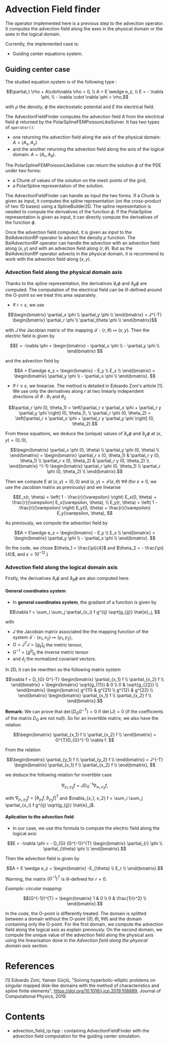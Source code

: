 # Advection Field finder


The operator implemented here is a previous step to the advection operator. 
It computes the advection field along the axes in the physical domain or the axes in the logical domain.

Currently, the implemented case is:
* Guiding center equations system.


## Guiding center case

The studied equation system is of the following type : 
```math
\partial_t \rho + A\cdot\nabla \rho = 0, \\
A = E \wedge e_z, \\
E = - \nabla  \phi, \\
- \nabla \cdot \nabla \phi = \rho,
```

with $`\rho`$ the density, $`\phi`$ the electrostatic potential and $`E`$ the electrical field. 

The AdvectionFieldFinder computes the advection field $`A`$ from the electrical field $`\phi`$ returned by the PolarSplineFEMPoissonLikeSolver. 
It has two types of `operator()`: 
* one returning the advection field along the axis of the physical domain: $`A = (A_x, A_y)`$
* and the another returning the advection field along the axis of the logical domain: $`A = (A_r, A_\theta)`$. 

The PolarSplineFEMPoissonLikeSolver can return the solution $`\phi`$ of the PDE under two forms:
* a Chunk of values of the solution on the mesh points of the grid; 
* a PolarSpline representation of the solution. 

The AdvectionFieldFinder can handle as input the two forms. 
If a Chunk is given as input, it computes the spline representation (on the cross-product of two 1D bases) using a SplineBuilder2D. 
The spline representation is needed to compute the derivatives of the function $`\phi`$. 
If the PolarSpline representation is given as input, it can directly compute the derivatives of the function $`\phi`$. 

Once the advection field computed, it is given as input to the BslAdvectionRP operator to advect the density $`\rho`$ function. 
The BslAdvectionRP operator can handle the advection with an advection field along $`(x,y)`$ and with an advection field along $`(r,\theta)`$. 
But as the BslAdvectionRP operator advects in the physical domain, it is recommend to work with the advection field along $`(x,y)`$.


### Advection field along the physical domain axis 

Thanks to the spline representation, the derivatives $`\partial_r \phi`$ and $`\partial_\theta \phi`$ are computed. 
The computation of the electrical field can be ill-defined around the O-point so we treat this area separately. 

* If $`r > \varepsilon`$, we use 
```math
\begin{bmatrix}
    \partial_x \phi \\
    \partial_y \phi \\
\end{bmatrix} 
= 
J^{-T}
\begin{bmatrix}
    \partial_r \phi \\
    \partial_\theta \phi \\
\end{bmatrix}
```

with $`J`$  the Jacobian matrix of the mapping $`\mathcal{F}: (r,\theta)\mapsto(x,y)`$. Then the electric field is given by 
```math
E = -\nabla \phi
= 
\begin{bmatrix}
    - \partial_x \phi \\
    - \partial_y \phi \\
\end{bmatrix} 
```

and the advection field by 
```math
A = E\wedge e_z 
= 
\begin{bmatrix}
    - E_y  \\
    E_x  \\
\end{bmatrix} 
= 
\begin{bmatrix}
    \partial_y \phi \\
    - \partial_x \phi \\
\end{bmatrix}. 
```

* If $`r \leq \varepsilon`$, we linearise. The method is detailed in Edoardo Zoni's article [1]. We use only the derivatives along $`r`$ at two  linearly independent directions of $`\theta`$ : $`\theta_1`$ and $`\theta_2`$
```math
\partial_r \phi (0, \theta_1) = \left[\partial_r x  \partial_x \phi + \partial_r y  \partial_y \phi \right] (0, \theta_1), \\
\partial_r \phi (0, \theta_2) = \left[\partial_r x  \partial_x \phi + \partial_r y  \partial_y \phi \right] (0, \theta_2).
```

From these equations, we deduce the (unique) values of $`\partial_x\phi`$ and $`\partial_y\phi`$ at $`(x,y) = (0,0)`$,

```math
\begin{bmatrix}
    \partial_x \phi (0, \theta) \\
    \partial_y \phi (0, \theta) \\
\end{bmatrix}
 = 
 \begin{bmatrix}
    \partial_r x (0, \theta_1)  & \partial_r y (0, \theta_1) \\
    \partial_r x (0, \theta_2)  & \partial_r y (0, \theta_2) \\
\end{bmatrix} ^{-1}
\begin{bmatrix}
    \partial_r \phi (0, \theta_1)  \\
   \partial_r \phi (0, \theta_2) \\
\end{bmatrix}.
```

Then we compute $`E`$ at $`(x,y) = (0,0)`$ and $`(x,y) = \mathcal{F}(\varepsilon,\theta)`$ $`\forall \theta`$ (for $`\varepsilon\neq 0`$, we use the Jacobian matrix as previously) and we linearise

```math
E_x(r, \theta) = \left( 1 - \frac{r}{\varepsilon} \right)  E_x(0, \theta) + \frac{r}{\varepsilon} E_x(\varepsilon, \theta), \\
E_y(r, \theta) = \left( 1 - \frac{r}{\varepsilon} \right)  E_y(0, \theta) + \frac{r}{\varepsilon} E_y(\varepsilon, \theta), 
```

As previously, we compute the advection field by 
```math
A = E\wedge e_z 
= 
\begin{bmatrix}
    - E_y  \\
    E_x  \\
\end{bmatrix} 
= 
\begin{bmatrix}
    \partial_y \phi \\
    - \partial_x \phi \\
\end{bmatrix}. 
```

(In the code, we chose $`\theta_1 = \frac{\pi}{4}`$ and $`\theta_2  = - \frac{\pi}{4}`$, and $\varepsilon = 10^{-12}$.)


### Advection field along the logical domain axis

Firstly, the derivatives $`\partial_r \phi`$ and $`\partial_\theta \phi`$ are also computed here. 

#### General coordinates system 
* In **general coordinates system**, the gradiant of a function is given by 

```math
\nabla f = \sum_i \sum_j \partial_{x_i} f g^{ij} \sqrt{g_{jj}} \hat{e}_j, 
```

with 
* $`J`$ the Jacobian matrix associated the the mapping function of the system $`\mathcal{F}:(x_1, x_2)\mapsto(y_1,y_2)`$, 
* $`G = J^T J = [g_{ij}]_{ij}`$ the metric tensor, 
* $`G^{-1} = [g^{ij}]_{ij}`$ the inverse metric tensor 
* and $`\hat{e}_j`$ the normalized covariant vectors. 

In 2D, it can be rewritten as the following matrix system 
```math
\nabla f = 
D_{G} G^{-T}
\begin{bmatrix}
    \partial_{x_1} f \\
    \partial_{x_2} f \\
\end{bmatrix}
= 
\begin{bmatrix}
    \sqrt{g_{11}} & 0 \\
    0 & \sqrt{g_{22}} \\
\end{bmatrix}
\begin{bmatrix}
    g^{11} & g^{21} \\
    g^{12} & g^{22} \\
\end{bmatrix}
\begin{bmatrix}
    \partial_{x_1} f \\
    \partial_{x_2} f \\
\end{bmatrix}.
```

**Remark:** We can prove that $`\det(D_{G} G^{-T}) = 0`$ if $`\det(J) = 0`$ (if the coefficients of the matrix $`D_G`$ are not null).
So for an invertible matrix, we also have the relation 
```math
\begin{bmatrix}
    \partial_{x_1} f \\
    \partial_{x_2} f \\
\end{bmatrix}
= 
G^{T}D_{G}^{-1} \nabla f. 
```

From the relation 
```math
\begin{bmatrix}
    \partial_{y_1} f \\
    \partial_{y_2} f \\
\end{bmatrix}
= 
J^{-T}
\begin{bmatrix}
    \partial_{x_1} f \\
    \partial_{x_2} f \\
\end{bmatrix}, 
```

we deduce the following relation for invertible case
```math
\nabla_{y_1, y_2} f
= 
J D_{G}^{-1}
\nabla_{x_1, x_2} f,
```

with $`\nabla_{y_1, y_2} f = [\partial_{y_1} f, \partial_{y_2} f]^T`$ and $`\nabla_{x_1, x_2} f = \sum_i \sum_j \partial_{x_i} f g^{ij} \sqrt{g_{jj}} \hat{e}_j`$.


#### Aplication to the advection field
* In our case, we use this formula to compute the electric field along the logical axis: 
```math
E
= -\nabla \phi  
= - D_{G} (G^{-1})^{T}
\begin{bmatrix}
    \partial_{r} \phi \\
    \partial_{\theta} \phi \\
\end{bmatrix}.
```

Then the advection field is given by 
```math
A
= E \wedge e_z
= 
\begin{bmatrix}
    -E_{\theta} \\
    E_r \\
\end{bmatrix}.
```

Warning, the matrix $`(G^{-1})^{T}`$ is ill-defined for $r = 0$. 

*Example: circular mapping:* 
```math
(G^{-1})^{T}
= 
\begin{bmatrix}
    1 & 0 \\
    0 & \frac{1}{r^2} \\
\end{bmatrix}.
```

In the code, the O-point is differently treated. The domain is splitted between a domain without the O-point ($`(0,\theta), \forall \theta`$) and the domain containing only the O-point. For the first domain, we compute the advection field along the logical axis as explain previously. On the second domain, we compute the unique value of the advection field along the physical axis using the linearisation done in the *Advection field along the physical domain axis* section. 



# References 

[1] Edoardo Zoni, Yaman Güçlü, "Solving hyperbolic-elliptic problems on singular mapped disk-like domains with the 
method of characteristics and spline finite elements", https://doi.org/10.1016/j.jcp.2019.108889, Journal of Computational Physics, 2019.


# Contents

* advection\_field\_rp.hpp : containing AdvectionFieldFinder with the advection field computation for the guiding center simulation. 
